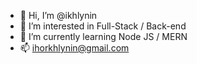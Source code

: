 - 👋 Hi, I’m @ikhlynin
- 👀 I’m interested in Full-Stack / Back-end
- 🌱 I’m currently learning Node JS /  MERN
- 📫 ihorkhlynin@gmail.com

<!---
ikhlynin/ikhlynin is a ✨ special ✨ repository because its `README.md` (this file) appears on your GitHub profile.
You can click the Preview link to take a look at your changes.
--->
